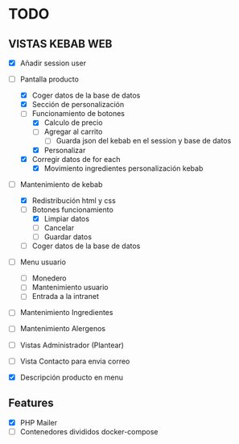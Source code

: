 # TODO

## VISTAS KEBAB WEB
- [x] Añadir session user
- [ ] Pantalla producto
    - [x] Coger datos de la base de datos
    - [x] Sección de personalización
    - [ ] Funcionamiento de botones
      - [x] Calculo de precio
      - [ ] Agregar al carrito
        - [ ] Guarda json del kebab en el session y base de datos
      - [x] Personalizar
    - [x] Corregir datos de for each
      - [x] Movimiento ingredientes personalización kebab
- [ ] Mantenimiento de kebab
    - [x] Redistribución html y css
    - [ ] Botones funcionamiento
      - [x] Limpiar datos
      - [ ] Cancelar
      - [ ] Guardar datos
    - [ ] Coger datos de la base de datos
- [ ] Menu usuario
    - [ ] Monedero
    - [ ] Mantenimiento usuario
    - [ ] Entrada a la intranet
- [ ] Mantenimiento Ingredientes
- [ ] Mantenimiento Alergenos
- [ ] Vistas Administrador (Plantear)
- [ ] Vista Contacto para envia correo
- [x] Descripción producto en menu


## Features
- [x] PHP Mailer
- [ ] Contenedores divididos docker-compose